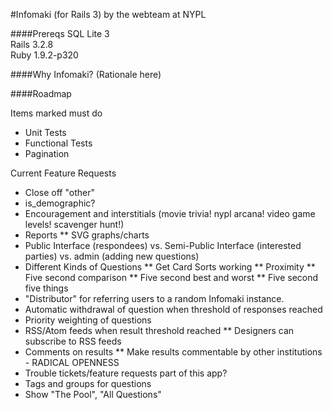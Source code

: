 #Infomaki (for Rails 3)
by the webteam at NYPL

####Prereqs
SQL Lite 3  
Rails 3.2.8  
Ruby 1.9.2-p320  


####Why Infomaki?
(Rationale here)


####Roadmap

Items marked must do

* Unit Tests
* Functional Tests
* Pagination

Current Feature Requests

* Close off "other"
* is_demographic?
* Encouragement and interstitials (movie trivia! nypl arcana! video game levels! scavenger hunt!)
* Reports
** SVG graphs/charts
* Public Interface (respondees) vs. Semi-Public Interface (interested parties) vs. admin (adding new questions)
* Different Kinds of Questions
** Get Card Sorts working
** Proximity
** Five second comparison
** Five second best and worst
** Five second five things
* "Distributor" for referring users to a random Infomaki instance. 
* Automatic withdrawal of question when threshold of responses reached
* Priority weighting of questions
* RSS/Atom feeds when result threshold reached
** Designers can subscribe to RSS feeds
* Comments on results
** Make results commentable by other institutions - RADICAL OPENNESS
* Trouble tickets/feature requests part of this app?
* Tags and groups for questions
* Show "The Pool", "All Questions"


